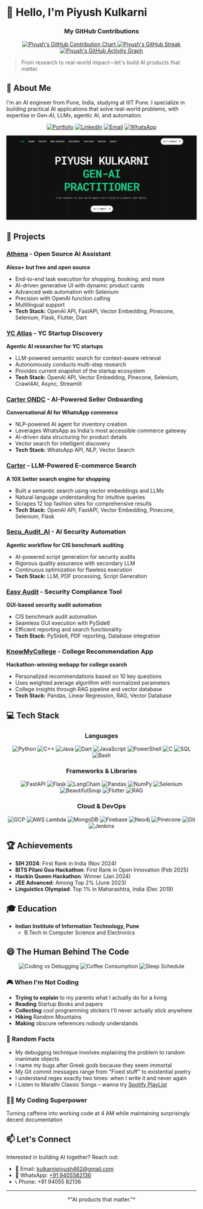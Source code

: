 # 👋 Hello, I'm Piyush Kulkarni

<div align="center">
  <h3>My GitHub Contributions</h3>
  <!-- GitHub Contribution Chart (all contributions) -->
 <!-- GitHub Contribution Chart (simulated dark theme) -->
<a href="https://github.com/piyushk6626">
  <img src="https://ghchart.rshah.org/ffffff/piyushk6626" alt="Piyush's GitHub Contribution Chart" />
</a>

  <!-- GitHub Streak Card -->
  <a href="https://github.com/piyushk6626">
    <img src="https://github-readme-streak-stats.herokuapp.com?user=piyushk6626&theme=dark" alt="Piyush's GitHub Streak" />
  </a>
  <br />
  <!-- GitHub Contribution Graph -->
<a href="https://github.com/piyushk6626">
  <img src="https://github-readme-activity-graph.vercel.app/graph?username=piyushk6626&theme=react-dark" alt="Piyush's GitHub Activity Graph" />
</a>
<br />
</div>

> From research to real-world impact—let's build AI products that matter.

## 🧠 About Me

I'm an AI engineer from Pune, India, studying at IIIT Pune. I specialize in building practical AI applications that solve real-world problems, with expertise in Gen-AI, LLMs, agentic AI, and automation.

<div align="center">
  
[![Portfolio](https://img.shields.io/badge/Portfolio-Visit-purple?style=for-the-badge&logo=webflow)](https://codefatherai.webflow.io/)
[![LinkedIn](https://img.shields.io/badge/LinkedIn-Connect-blue?style=for-the-badge&logo=linkedin)](https://www.linkedin.com/in/piyush-kulkarni-ai/)
[![Email](https://img.shields.io/badge/Email-Contact-red?style=for-the-badge&logo=gmail)](mailto:kulkarnipiyush462@gmail.com)
[![WhatsApp](https://img.shields.io/badge/WhatsApp-Chat-green?style=for-the-badge&logo=whatsapp)](https://wa.me/919405582136)
  
</div>

![LandingPage](homepage.png)

## 🚀 Projects

### [Athena](https://github.com/piyushk6626/Athena) - Open Source AI Assistant
**Alexa+ but free and open source**
- End-to-end task execution for shopping, booking, and more
- AI-driven generative UI with dynamic product cards
- Advanced web automation with Selenium
- Precision with OpenAI function calling
- Multilingual support
- **Tech Stack:** OpenAI API, FastAPI, Vector Embedding, Pinecone, Selenium, Flask, Flutter, Dart

### [YC Atlas](https://github.com/piyushk6626/YCAtlas) - YC Startup Discovery
**Agentic AI researcher for YC startups**
- LLM-powered semantic search for context-aware retrieval
- Autonomously conducts multi-step research
- Provides current snapshot of the startup ecosystem
- **Tech Stack:** OpenAI API, Vector Embedding, Pinecone, Selenium, Crawl4AI, Async, Streamlit

### [Carter ONDC](https://github.com/piyushk6626/CarterONDCpublic) - AI-Powered Seller Onboarding
**Conversational AI for WhatsApp commerce**
- NLP-powered AI agent for inventory creation
- Leverages WhatsApp as India's most accessible commerce gateway
- AI-driven data structuring for product details
- Vector search for intelligent discovery
- **Tech Stack:** WhatsApp API, NLP, Vector Search

### [Carter](https://github.com/YourUsername/carter) - LLM-Powered E-commerce Search
**A 10X better search engine for shopping**
- Built a semantic search using vector embeddings and LLMs
- Natural language understanding for intuitive queries
- Scrapes 12 top fashion sites for comprehensive results
- **Tech Stack:** OpenAI API, FastAPI, Vector Embedding, Pinecone, Selenium, Flask

### [Secu_Audit_AI](https://github.com/piyushk6626/CarterONDCpublic) - AI Security Automation
**Agentic workflow for CIS benchmark auditing**
- AI-powered script generation for security audits
- Rigorous quality assurance with secondary LLM
- Continuous optimization for flawless execution
- **Tech Stack:** LLM, PDF processing, Script Generation

### [Easy Audit](https://github.com/piyushk6626/CarterONDCpublic) - Security Compliance Tool
**GUI-based security audit automation**
- CIS benchmark audit automation
- Seamless GUI execution with PySide6
- Efficient reporting and search functionality
- **Tech Stack:** PySide6, PDF reporting, Database integration

### [KnowMyCollege](https://github.com/h4636oh/KnowMyCollege) - College Recommendation App
**Hackathon-winning webapp for college search**
- Personalized recommendations based on 10 key questions
- Uses weighted average algorithm with normalized parameters
- College insights through RAG pipeline and vector database
- **Tech Stack:** Pandas, Linear Regression, RAG, Vector Database

## 💻 Tech Stack

<div align="center">

### Languages
![Python](https://img.shields.io/badge/Python-3776AB?style=for-the-badge&logo=python&logoColor=white)
![C++](https://img.shields.io/badge/C++-00599C?style=for-the-badge&logo=cplusplus&logoColor=white)
![Java](https://img.shields.io/badge/Java-ED8B00?style=for-the-badge&logo=openjdk&logoColor=white)
![Dart](https://img.shields.io/badge/Dart-0175C2?style=for-the-badge&logo=dart&logoColor=white)
![JavaScript](https://img.shields.io/badge/JavaScript-F7DF1E?style=for-the-badge&logo=javascript&logoColor=black)
![PowerShell](https://img.shields.io/badge/PowerShell-5391FE?style=for-the-badge&logo=powershell&logoColor=white)
![C](https://img.shields.io/badge/C-00599C?style=for-the-badge&logo=c&logoColor=white)
![SQL](https://img.shields.io/badge/SQL-4479A1?style=for-the-badge&logo=postgresql&logoColor=white)
![Bash](https://img.shields.io/badge/Bash-4EAA25?style=for-the-badge&logo=gnubash&logoColor=white)

### Frameworks & Libraries
![FastAPI](https://img.shields.io/badge/FastAPI-009688?style=for-the-badge&logo=fastapi&logoColor=white)
![Flask](https://img.shields.io/badge/Flask-000000?style=for-the-badge&logo=flask&logoColor=white)
![LangChain](https://img.shields.io/badge/LangChain-000000?style=for-the-badge)
![Pandas](https://img.shields.io/badge/Pandas-150458?style=for-the-badge&logo=pandas&logoColor=white)
![NumPy](https://img.shields.io/badge/NumPy-013243?style=for-the-badge&logo=numpy&logoColor=white)
![Selenium](https://img.shields.io/badge/Selenium-43B02A?style=for-the-badge&logo=selenium&logoColor=white)
![BeautifulSoup](https://img.shields.io/badge/BeautifulSoup-43B02A?style=for-the-badge)
![Flutter](https://img.shields.io/badge/Flutter-02569B?style=for-the-badge&logo=flutter&logoColor=white)
![RAG](https://img.shields.io/badge/RAG-FF6F00?style=for-the-badge)

### Cloud & DevOps
![GCP](https://img.shields.io/badge/Google_Cloud-4285F4?style=for-the-badge&logo=google-cloud&logoColor=white)
![AWS Lambda](https://img.shields.io/badge/AWS_Lambda-FF9900?style=for-the-badge&logo=amazonaws&logoColor=white)
![MongoDB](https://img.shields.io/badge/MongoDB-4EA94B?style=for-the-badge&logo=mongodb&logoColor=white)
![Firebase](https://img.shields.io/badge/Firebase-FFCA28?style=for-the-badge&logo=firebase&logoColor=black)
![Neo4j](https://img.shields.io/badge/Neo4j-008CC1?style=for-the-badge&logo=neo4j&logoColor=white)
![Pinecone](https://img.shields.io/badge/Pinecone-000000?style=for-the-badge)
![Git](https://img.shields.io/badge/Git-F05032?style=for-the-badge&logo=git&logoColor=white)
![Jenkins](https://img.shields.io/badge/Jenkins-D24939?style=for-the-badge&logo=jenkins&logoColor=white)

</div>

## 🏆 Achievements

- **SIH 2024**: First Rank in India (Nov 2024)
- **BITS Pilani Goa Hackathon**: First Rank in Open Innovation (Feb 2025)
- **Hackin Queen Hackathon**: Winner (Jan 2024)
- **JEE Advanced**: Among Top 2% (June 2023)
- **Linguistics Olympiad**: Top 1% in Maharashtra, India (Dec 2019)

## 🎓 Education

- **Indian Institute of Information Technology, Pune**
  - B.Tech in Computer Science and Electronics

## 😄 The Human Behind The Code

<div align="center">

![Coding vs Debugging](https://img.shields.io/badge/Coding%20:%20Debugging-20%20:%2080-red?style=for-the-badge)
![Coffee Consumption](https://img.shields.io/badge/Coffee%20Consumption-High-brown?style=for-the-badge&logo=buymeacoffee&logoColor=white)
![Sleep Schedule](https://img.shields.io/badge/Sleep%20Schedule-404%20Not%20Found-critical?style=for-the-badge)

</div>

### 🎮 When I'm Not Coding
- **Trying to explain** to my parents what I actually do for a living
- **Reading** Startup Books and papers
- **Collecting** cool programming stickers I'll never actually stick anywhere
- **Hiking** Random Mountains
- **Making** obscure references nobody understands

### 💭 Random Facts
- My debugging technique involves explaining the problem to random inanimate objects
- I name my bugs after Greek gods because they seem immortal
- My Git commit messages range from "Fixed stuff" to existential poetry
- I understand regex exactly two times: when I write it and never again
- I Listen to Marathi Classic Songs – wanna try [Spotify PlayList](https://open.spotify.com/playlist/3BTphLQ7H0FSVmH84fUGo7?si=C7RfBDhsSDmJNwjdkd6q8Q)

### 🧙‍♂️ My Coding Superpower
Turning caffeine into working code at 4 AM while maintaining surprisingly decent documentation

## 📫 Let's Connect

Interested in building AI together? Reach out:

- 📧 Email: [kulkarnipiyush462@gmail.com](mailto:kulkarnipiyush462@gmail.com)
- 📱 WhatsApp: [+91 9405582136](https://wa.me/919405582136)
- 📞 Phone: +91 94055 82136

---

<div align="center">
  *"AI products that matter."*
</div>
